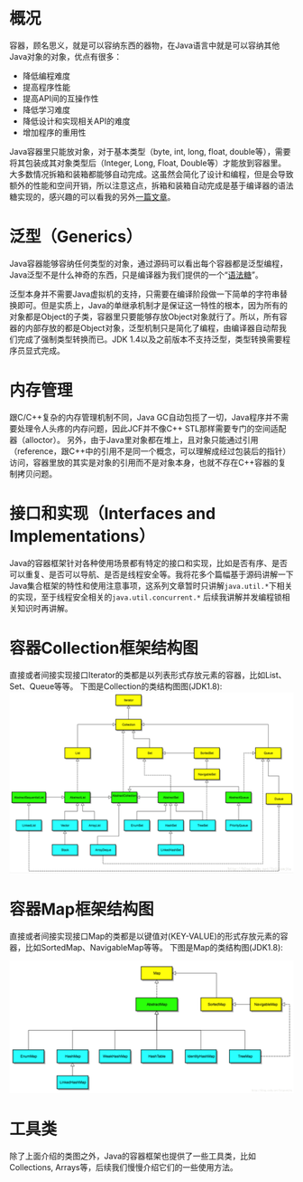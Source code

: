 # 概况
容器，顾名思义，就是可以容纳东西的器物，在Java语言中就是可以容纳其他Java对象的对象，优点有很多：

 - 降低编程难度
 - 提高程序性能
 - 提高API间的互操作性
 - 降低学习难度
 - 降低设计和实现相关API的难度
 - 增加程序的重用性

Java容器里只能放对象，对于基本类型（byte, int, long, float, double等），需要将其包装成其对象类型后（Integer, Long, Float, Double等）才能放到容器里。大多数情况拆箱和装箱都能够自动完成。这虽然会简化了设计和编程，但是会导致额外的性能和空间开销，所以注意这点，拆箱和装箱自动完成是基于编译器的语法糖实现的，感兴趣的可以看我的另外[一篇文章](./syntactic_sugar.md)。

# 泛型（Generics）
Java容器能够容纳任何类型的对象，通过源码可以看出每个容器都是泛型编程，Java泛型不是什么神奇的东西，只是编译器为我们提供的一个“[语法糖](./syntactic_sugar.md)”。

泛型本身并不需要Java虚拟机的支持，只需要在编译阶段做一下简单的字符串替换即可。但是实质上，Java的单继承机制才是保证这一特性的根本，因为所有的对象都是Object的子类，容器里只要能够存放Object对象就行了。所以，所有容器的内部存放的都是Object对象，泛型机制只是简化了编程，由编译器自动帮我们完成了强制类型转换而已。JDK 1.4以及之前版本不支持泛型，类型转换需要程序员显式完成。

# 内存管理
跟C/C++复杂的内存管理机制不同，Java GC自动包揽了一切，Java程序并不需要处理令人头疼的内存问题，因此JCF并不像C++ STL那样需要专门的空间适配器（alloctor）。 另外，由于Java里对象都在堆上，且对象只能通过引用（reference，跟C++中的引用不是同一个概念，可以理解成经过包装后的指针）访问，容器里放的其实是对象的引用而不是对象本身，也就不存在C++容器的复制拷贝问题。

# 接口和实现（Interfaces and Implementations）

Java的容器框架针对各种使用场景都有特定的接口和实现，比如是否有序、是否可以重复、是否可以导航、是否是线程安全等。我将花多个篇幅基于源码讲解一下Java集合框架的特性和使用注意事项，这系列文章暂时只讲解`java.util.*`下相关的实现，至于线程安全相关的`java.util.concurrent.*` 后续我讲解并发编程锁相关知识时再讲解。

# 容器Collection框架结构图
直接或者间接实现接口Iterator的类都是以列表形式存放元素的容器，比如List、Set、Queue等等。
下图是Collection的类结构图图(JDK1.8):
![Collection类结构图](./assets/images/collection.png)

# 容器Map框架结构图
直接或者间接实现接口Map的类都是以键值对(KEY-VALUE)的形式存放元素的容器，比如SortedMap、NavigableMap等等。
下图是Map的类结构图(JDK1.8):

![Map类结构图](./assets/images/map.png)

# 工具类
除了上面介绍的类图之外，Java的容器框架也提供了一些工具类，比如Collections, Arrays等，后续我们慢慢介绍它们的一些使用方法。


